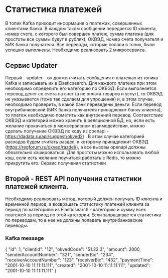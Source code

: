 # Статистика платежей
В топик Kafka приходит информация о платежах, совершенных клиентами банка. В каждом таком сообщении передается ID клиента, номер счета, с которого был совершен платеж, сумма платежа (для простоты все суммы будут в рублях), ОКВЭД, номер счета получателя и БИК банка получателя.
Все переводы, которые попали в топик, были успешно выполнены.
Необходимо реализовать 2 микросервиса.
## Сервис Updater
Первый - updater - он должен читать сообщения о платежах из топика Kafka и записывать их в Elasticsearch. Для каждого платежа при этом необходимо определить его категорию по ОКВЭД. Если выполняется перевод денег со счета на счет (а не оплата товаров и услуг), то ОКВЭД не указывается (тоже так сделаем для упрощения) и, в этом случае, необходимо проверить, в какой банк переведены деньги. Если перевод внутрибанковский (БИК банка получателя принадлежит банку клиента), то платеж необходимо пометить как внутренний перевод.
Соответствие ОКВЭД и категорий можно хранить в реляционной БД, но, если есть желание прокачаться в межсервисном взаимодействии, можно сделать получение ОКВЭД по коду из openapi - https://dadata.ru/api/suggest/okved2/ . В этом случае категорией расходов будем считать раздел, к которому принадлежит ОКВЭД (https://regforum.ru/okved/razdel/), а все вызовы openapi должны обязательно кэшироваться. Для простоты можно использовать любой кэш, если есть желание поучиться работать с Redis, то можно прикрутить его.
Сервис получения статистики
## Второй - REST API получения статистики платежей клиента.
Необходимо реализовать метод, который должен получать ID клиента и временной период, а возвращать статистику платежей клиента за период по категориям из Elasticsearch - категорию и сумму всех платежей за период по этой категории. Если запрашивается статистика по переводам, то в нее не должны попадать внутрибанковские переводы.


### Kafka message
{
"id": 1,
"clientId": "12",
"okvedCode": "51.22.3",
"amount": 2000,
"senderAccountNumber": "321",
"senderBic": "234",
"receiverAccountNumber": "123",
"receiverBic": "432",
"paymentTime": "2001-10-10 11:11:11.111",
"created": "2001-10-10 11:11:11.111",
"updated": "2001-10-10 11:11:11.111"
}